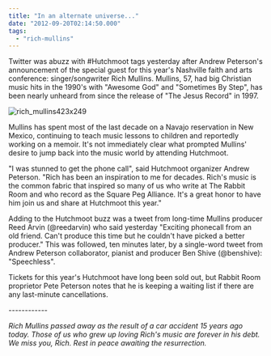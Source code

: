 ```yaml
---
title: "In an alternate universe..."
date: "2012-09-20T02:14:50.000"
tags: 
  - "rich-mullins"
---
```


Twitter was abuzz with #Hutchmoot tags yesterday after Andrew Peterson's announcement of the special guest for this year's Nashville faith and arts conference: singer/songwriter Rich Mullins. Mullins, 57, had big Christian music hits in the 1990's with "Awesome God" and "Sometimes By Step", has been nearly unheard from since the release of "The Jesus Record" in 1997.

![](http://chrishubbs.com/wordpress/wp-content/uploads/2012/09/rich_mullins423x249.jpg "rich_mullins423x249")

Mullins has spent most of the last decade on a Navajo reservation in New Mexico, continuing to teach music lessons to children and reportedly working on a memoir. It's not immediately clear what prompted Mullins' desire to jump back into the music world by attending Hutchmoot.

"I was stunned to get the phone call", said Hutchmoot organizer Andrew Peterson. "Rich has been an inspiration to me for decades. Rich's music is the common fabric that inspired so many of us who write at The Rabbit Room and who record as the Square Peg Alliance. It's a great honor to have him join us and share at Hutchmoot this year."

Adding to the Hutchmoot buzz was a tweet from long-time Mullins producer Reed Arvin (@reedarvin) who said yesterday "Exciting phonecall from an old friend. Can't produce this time but he couldn't have picked a better producer." This was followed, ten minutes later, by a single-word tweet from Andrew Peterson collaborator, pianist and producer Ben Shive (@benshive): "Speechless".

Tickets for this year's Hutchmoot have long been sold out, but Rabbit Room proprietor Pete Peterson notes that he is keeping a waiting list if there are any last-minute cancellations.

\------------

_Rich Mullins passed away as the result of a car accident 15 years ago today. Those of us who grew up loving Rich's music are forever in his debt. We miss you, Rich. Rest in peace awaiting the resurrection._
